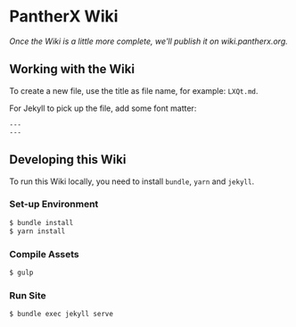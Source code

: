 # PantherX Wiki

_Once the Wiki is a little more complete, we'll publish it on wiki.pantherx.org._

## Working with the Wiki

To create a new file, use the title as file name, for example: `LXQt.md`.

For Jekyll to pick up the file, add some font matter:

```
---
---
```

## Developing this Wiki

To run this Wiki locally, you need to install `bundle`, `yarn` and `jekyll`.

### Set-up Environment

```bash
$ bundle install
$ yarn install
```

### Compile Assets

```bash
$ gulp
```

### Run Site

```bash
$ bundle exec jekyll serve
```